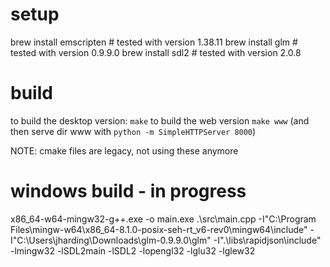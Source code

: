 
# setup

brew install emscripten # tested with version 1.38.11
brew install glm # tested with version 0.9.9.0
brew install sdl2 # tested with version 2.0.8

# build

to build the desktop version: `make`
to build the web version `make www` (and then serve dir www with `python -m SimpleHTTPServer 8000`)

NOTE: cmake files are legacy, not using these anymore

# windows build - in progress

x86_64-w64-mingw32-g++.exe -o main.exe .\src\main.cpp -I"C:\Program Files\mingw-w64\x86_64-8.1.0-posix-seh-rt_v6-rev0\mingw64\include" -
I"C:\Users\jharding\Downloads\glm-0.9.9.0\glm" -I".\libs\rapidjson\include" -lmingw32 -lSDL2main -lSDL2 -lopengl32 -lglu32 -lglew32
